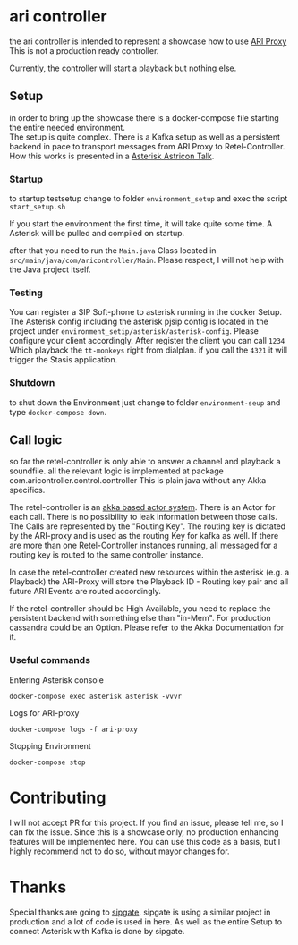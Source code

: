 
# ari controller

the ari controller is intended to represent a showcase how to use [ARI Proxy](https://github.com/retel-io/ari-proxy)
This is not a production ready controller. 

Currently, the controller will start a playback but nothing else.

## Setup
in order to bring up the showcase there is a docker-compose file starting the entire needed environment.  
The setup is quite complex. There is a Kafka setup as well as a persistent backend in pace to transport messages from ARI Proxy to Retel-Controller.
How this works is presented in a [Asterisk Astricon Talk](https://www.youtube.com/watch?v=vMCyuItMYxE).

### Startup
to startup testsetup change to folder `environment_setup` and exec the script `start_setup.sh`

If you start the environment the first time, it will take quite some time. A Asterisk will be pulled and compiled on startup.

after that you need to run the `Main.java` Class located in `src/main/java/com/aricontroller/Main`.
Please respect, I will not help with the Java project itself. 

### Testing
You can register a SIP Soft-phone to asterisk running in the docker Setup. The Asterisk config including the asterisk pjsip config is located in the project under `environment_setip/asterisk/asterisk-config`. Please configure your client accordingly.
After register the client you can call `1234` Which playback the `tt-monkeys` right from dialplan. if you call the `4321` it will trigger the Stasis application.

### Shutdown
to shut down the Environment just change to folder `environment-seup` and type `docker-compose down`.

## Call logic
so far the retel-controller is only able to answer a channel and playback a soundfile. 
all the relevant logic is implemented at package com.aricontroller.control.controller
This is plain java without any Akka specifics.
 
The retel-controller is an [akka based actor system](https://doc.akka.io/docs/akka/current/typed/actors.html). There is an Actor for each call. There is no possibility to leak information between those calls. The Calls are represented by the "Routing Key". The routing key is dictated by the ARI-proxy and is used as the routing Key for kafka as well. If there are more than one Retel-Controller instances running, all messaged for a routing key is routed to the same controller instance.

In case the retel-controller created new resources within the asterisk (e.g. a Playback) the ARI-Proxy will store the Playback ID - Routing key pair and all future ARI Events are routed accordingly.

If the retel-controller should be High Available, you need to replace the persistent backend with something else than "in-Mem". For production cassandra could be an Option. Please refer to the Akka Documentation for it.

### Useful commands

Entering Asterisk console
```shell
docker-compose exec asterisk asterisk -vvvr
```

Logs for ARI-proxy
```shell
docker-compose logs -f ari-proxy
```

Stopping Environment
```shell
docker-compose stop
```

# Contributing
I will not accept PR for this project. If you find an issue, please tell me, so I can fix the issue. Since this is a showcase only, no production enhancing features will be implemented here.
You can use this code as a basis, but I highly recommend not to do so, without mayor changes for. 

# Thanks
Special thanks are going to [sipgate](https://www.sipgate.de). sipgate is using a similar project in production and a lot of code is used in here.
As well as the entire Setup to connect Asterisk with Kafka is done by sipgate.

